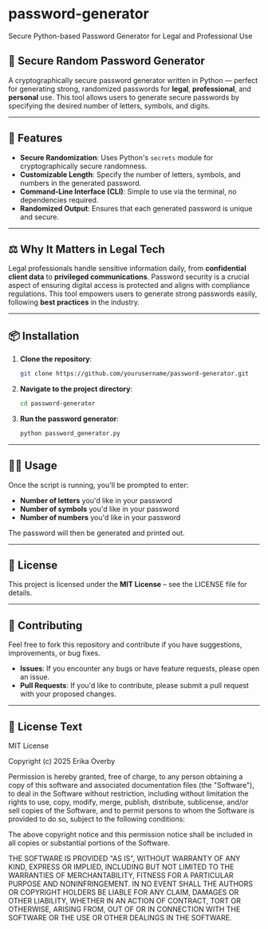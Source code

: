 # password-generator
Secure Python-based Password Generator for Legal and Professional Use

## 🔐 Secure Random Password Generator
A cryptographically secure password generator written in Python — perfect for generating strong, randomized passwords for **legal**, **professional**, and **personal** use. This tool allows users to generate secure passwords by specifying the desired number of letters, symbols, and digits.

---

## 🚀 Features
- **Secure Randomization**: Uses Python's `secrets` module for cryptographically secure randomness.
- **Customizable Length**: Specify the number of letters, symbols, and numbers in the generated password.
- **Command-Line Interface (CLI)**: Simple to use via the terminal, no dependencies required.
- **Randomized Output**: Ensures that each generated password is unique and secure.

---

## ⚖️ Why It Matters in Legal Tech
Legal professionals handle sensitive information daily, from **confidential client data** to **privileged communications**. Password security is a crucial aspect of ensuring digital access is protected and aligns with compliance regulations. This tool empowers users to generate strong passwords easily, following **best practices** in the industry.

---

## 📦 Installation
1. **Clone the repository**:
    ```bash
    git clone https://github.com/yourusername/password-generator.git
    ```
2. **Navigate to the project directory**:
    ```bash
    cd password-generator
    ```
3. **Run the password generator**:
    ```bash
    python password_generator.py
    ```

---

## 🧑‍💻 Usage
Once the script is running, you'll be prompted to enter:
- **Number of letters** you'd like in your password
- **Number of symbols** you'd like in your password
- **Number of numbers** you'd like in your password

The password will then be generated and printed out.

---

## 📝 License
This project is licensed under the **MIT License** – see the LICENSE file for details.

---

## 🤝 Contributing
Feel free to fork this repository and contribute if you have suggestions, improvements, or bug fixes.
- **Issues**: If you encounter any bugs or have feature requests, please open an issue.
- **Pull Requests**: If you'd like to contribute, please submit a pull request with your proposed changes.

---

## 📄 License Text
MIT License

Copyright (c) 2025 Erika Overby

Permission is hereby granted, free of charge, to any person obtaining a copy of this software and associated documentation files (the "Software"), to deal in the Software without restriction, including without limitation the rights to use, copy, modify, merge, publish, distribute, sublicense, and/or sell copies of the Software, and to permit persons to whom the Software is provided to do so, subject to the following conditions:

The above copyright notice and this permission notice shall be included in all copies or substantial portions of the Software.

THE SOFTWARE IS PROVIDED "AS IS", WITHOUT WARRANTY OF ANY KIND, EXPRESS OR IMPLIED, INCLUDING BUT NOT LIMITED TO THE WARRANTIES OF MERCHANTABILITY, FITNESS FOR A PARTICULAR PURPOSE AND NONINFRINGEMENT. IN NO EVENT SHALL THE AUTHORS OR COPYRIGHT HOLDERS BE LIABLE FOR ANY CLAIM, DAMAGES OR OTHER LIABILITY, WHETHER IN AN ACTION OF CONTRACT, TORT OR OTHERWISE, ARISING FROM, OUT OF OR IN CONNECTION WITH THE SOFTWARE OR THE USE OR OTHER DEALINGS IN THE SOFTWARE.

